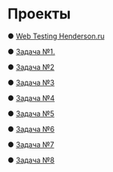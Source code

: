 # Проекты

● [Web Testing Henderson.ru](https://github.com/artmaxst/Work9/tree/main)

● [Задача №1.](https://github.com/artmaxst/iqa-homeworks1/tree/main)

● [Задача  №2](https://github.com/artmaxst/iqa-homeworks2/blob/main/README.md)

● [Задача  №3](https://github.com/artmaxst/iqa-homeworks3/blob/main/README.md)

● [Задача №4](https://github.com/artmaxst/iqa-homeworks5/blob/main/README.md)

● [Задача №5](https://github.com/artmaxst/iqa-homeworks4)

● [Задача №6](https://github.com/artmaxst/iqa-homeworks6/blob/main/README.md)

● [Задача №7](https://github.com/artmaxst/iqa-homeworks8/blob/main/README.md)

● [Задача №8](https://github.com/artmaxst/iqa-homeworks7/blob/main/README.md)


